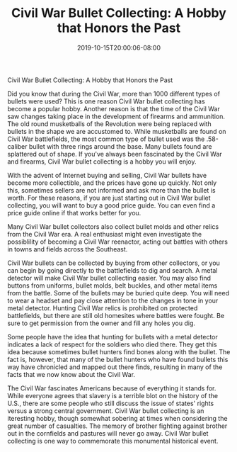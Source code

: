 ﻿---
title: "Civil War Bullet Collecting:  A Hobby that Honors the Past"
date: 2019-10-15T20:00:06-08:00
description: "Hobby Articles Tips for Web Success"
featured_image: "/images/Hobby Articles.jpg"
tags: ["Hobby Articles"]
---

Civil War Bullet Collecting:  A Hobby that Honors the Past

Did you know that during the Civil War, more than 1000 different types of bullets were used?  This is one reason Civil War bullet collecting has become a popular hobby.  Another reason is that the time of the Civil War saw changes taking place in the development of firearms and ammunition.  The old round musketballs of the Revolution were being replaced with bullets in the shape we are accustomed to.  While musketballs are found on Civil War battlefields, the most common type of bullet used was the .58-caliber bullet with three rings around the base.  Many bullets found are splattered out of shape.  If you've always been fascinated by the Civil War and firearms, Civil War bullet collecting is a hobby you will enjoy.

With the advent of Internet buying and selling, Civil War bullets have become more collectible, and the prices have gone up quickly.  Not only this, sometimes sellers are not informed and ask more than the bullet is worth.  For these reasons, if you are just starting out in Civil War bullet collecting, you will want to buy a good price guide.  You can even find a price guide online if that works better for you.

Many Civil War bullet collectors also collect bullet molds and other relics from the Civil War era.  A real enthusiast might even investigate the possiblility of becoming a Civil War reenactor, acting out battles with others in towns and fields across the Southeast.

Civil War bullets can be collected by buying from other collectors, or you can begin by going directly to the battlefields to dig and search.  A metal detector will make Civil War bullet collecting easier.  You may also find buttons from uniforms, bullet molds, belt buckles, and other metal items from the battle.  Some of the bullets may be buried quite deep.  You will need to wear a headset and pay close attention to the changes in tone in your metal detector.  Hunting Civil War relics is prohibited on protected battlefields, but there are still old homesites where battles were fought.  Be sure to get permission from the owner and fill any holes you dig.

Some people have the idea that hunting for bullets with a metal detector indicates a lack of respect for the soldiers who died there.  They get this idea because sometimes bullet hunters find bones along with the bullet.  The fact is, however, that many of the bullet hunters who have found bullets this way have chronicled and mapped out there finds, resulting in many of the facts that we now know about the Civil War.

The Civil War fascinates Americans because of everything it stands for.  While everyone agrees that slavery is a terrible blot on the history of the U.S., there are some people who still discuss the issue of states' rights versus a strong central government.  Civil War bullet collecting is an iteresting hobby, though somewhat sobering at times when considering the great number of casualties.  The memory of brother fighting against brother out in the cornfields and pastures will never go away.  Civil War bullet collecting is one way to commemorate this monumental historical event.

